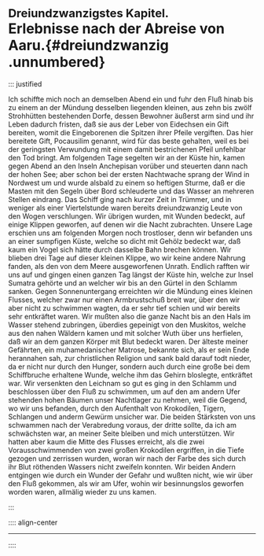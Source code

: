 # <small>Dreiundzwanzigstes Kapitel.</small><br />Erlebnisse nach der Abreise von Aaru.{#dreiundzwanzig .unnumbered}

::: justified

Ich schiffte mich noch an demselben Abend ein und fuhr den Fluß hinab bis zu
einem an der Mündung desselben liegenden kleinen, aus zehn bis zwölf Strohhütten
bestehenden Dorfe, dessen Bewohner äußerst arm sind und ihr Leben dadurch
fristen, daß sie aus der Leber von Eidechsen ein Gift bereiten, womit die
Eingeborenen die Spitzen ihrer Pfeile vergiften. Das hier bereitete Gift,
Pocausilim genannt, wird für das beste gehalten, weil es bei der geringsten
Verwundung mit einem damit bestrichenen Pfeil unfehlbar den Tod bringt. Am
folgenden Tage segelten wir an der Küste hin, kamen gegen Abend an den Inseln
Anchepisan vorüber und steuerten dann nach der hohen See; aber schon bei der
ersten Nachtwache sprang der Wind in Nordwest um und wurde alsbald zu einem so
heftigen Sturme, daß er die Masten mit den Segeln über Bord schleuderte und das
Wasser an mehreren Stellen eindrang. Das Schiff ging nach kurzer Zeit in
Trümmer, und in weniger als einer Viertelstunde waren bereits dreiundzwanzig
Leute von den Wogen verschlungen. Wir übrigen wurden, mit Wunden bedeckt, auf
einige Klippen geworfen, auf denen wir die Nacht zubrachten. Unsere Lage
erschien uns am folgenden Morgen noch trostloser, denn wir befanden uns an einer
sumpfigen Küste, welche so dicht mit Gehölz bedeckt war, daß kaum ein Vogel sich
hätte durch dasselbe Bahn brechen können. Wir blieben drei Tage auf dieser
kleinen Klippe, wo wir keine andere Nahrung fanden, als den von dem Meere
ausgeworfenen Unrath. Endlich rafften wir uns auf und gingen einen ganzen Tag
längst der Küste hin, welche zur Insel Sumatra gehörte und an welcher wir bis an
den Gürtel in den Schlamm sanken. Gegen Sonnenuntergang erreichten wir die
Mündung eines kleinen Flusses, welcher zwar nur einen Armbrustschuß breit war,
über den wir aber nicht zu schwimmen wagten, da er sehr tief schien und wir
bereits sehr entkräftet waren. Wir mußten also die ganze Nacht bis an den Hals
im Wasser stehend zubringen, überdies gepeinigt von den Muskitos, welche aus den
nahen Wäldern kamen und mit solcher Wuth über uns herfielen, daß wir an dem
ganzen Körper mit Blut bedeckt waren. Der älteste meiner Gefährten, ein
muhamedanischer Matrose, bekannte sich, als er sein Ende herannahen sah, zur
christlichen Religion und sank bald darauf todt nieder, da er nicht nur durch
den Hunger, sondern auch durch eine große bei dem Schiffbruche erhaltene Wunde,
welche ihm das Gehirn bloslegte, entkräftet war. Wir versenkten den Leichnam so
gut es ging in den Schlamm und beschlossen über den Fluß zu schwimmen, um auf
den am andern Ufer stehenden hohen Bäumen unser Nachtlager zu nehmen, weil die
Gegend, wo wir uns befanden, durch den Aufenthalt von Krokodilen, Tigern,
Schlangen und anderm Gewürm unsicher war. Die beiden Stärksten von uns schwammen
nach der Verabredung voraus, der dritte sollte, da ich am schwächsten war, an
meiner Seite bleiben und mich unterstützen. Wir hatten aber kaum die Mitte des
Flusses erreicht, als die zwei Vorausschwimmenden von zwei großen Krokodilen
ergriffen, in die Tiefe gezogen und zerrissen wurden, woran wir nach der Farbe
des sich durch ihr Blut röthenden Wassers nicht zweifeln konnten. Wir beiden
Andern entgingen wie durch ein Wunder der Gefahr und wußten nicht, wie wir über
den Fluß gekommen, als wir am Ufer, wohin wir besinnungslos geworfen worden
waren, allmälig wieder zu uns kamen.

:::

:::: align-center
****
::::

